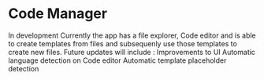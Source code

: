 # Code Manager

In development
Currently the app has a file explorer, Code editor and is able to create templates from files and subsequenly use those templates to create new files.
Future updates will include : 
Improvements to UI
Automatic language detection on Code editor
Automatic template placeholder detection
